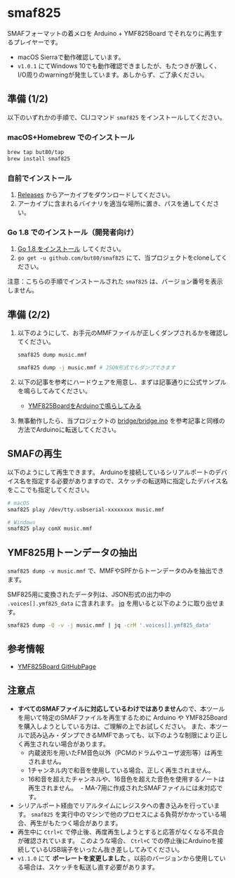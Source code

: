 # smaf825

SMAFフォーマットの着メロを Arduino + YMF825Board でそれなりに再生するプレイヤーです。

- macOS Sierraで動作確認しています。
- `v1.0.1` にてWindows 10でも動作確認できましたが、もたつきが激しく、I/O周りのwarningが発生しています。あしからず、ご了承ください。

## 準備 (1/2)

以下のいずれかの手順で、CLIコマンド `smaf825` をインストールしてください。

### macOS+Homebrew でのインストール

```bash
brew tap but80/tap
brew install smaf825
```

### 自前でインストール

1. [Releases](https://github.com/but80/smaf825/releases) からアーカイブをダウンロードしてください。
2. アーカイブに含まれるバイナリを適当な場所に置き、パスを通してください。

### Go 1.8 でのインストール（開発者向け）

1. [Go 1.8 をインストール](https://golang.org/dl/) してください。
2. `go get -u github.com/but80/smaf825` にて、当プロジェクトをcloneしてください。

注意：こちらの手順でインストールされた `smaf825` は、バージョン番号を表示しません。

## 準備 (2/2)

1. 以下のようにして、お手元のMMFファイルが正しくダンプされるかを確認してください。
   
   ```bash
   smaf825 dump music.mmf
   
   smaf825 dump -j music.mmf # JSON形式でもダンプできます
   ```
2. 以下の記事を参考にハードウェアを用意し、まずは記事通りに公式サンプルを鳴らしてみてください。
   - [YMF825BoardをArduinoで鳴らしてみる](https://fabble.cc/yamahafsm/ymf825boardarduino)
3. 無事動作したら、当プロジェクトの [bridge/bridge.ino](bridge/bridge.ino) を参考記事と同様の方法でArduinoに転送してください。

## SMAFの再生

以下のようにして再生できます。
Arduinoを接続しているシリアルポートのデバイス名を指定する必要がありますので、スケッチの転送時に指定したデバイス名をここでも指定してください。

```bash
# macOS
smaf825 play /dev/tty.usbserial-xxxxxxxx music.mmf

# Windows
smaf825 play comX music.mmf
```

## YMF825用トーンデータの抽出

`smaf825 dump -v music.mmf` で、MMFやSPFからトーンデータのみを抽出できます。

SMF825用に変換されたデータ列は、JSON形式の出力中の `.voices[].ymf825_data` に含まれます。
[jq](https://stedolan.github.io/jq/) を用いると以下のように取り出せます。

```bash
smaf825 dump -Q -v -j music.mmf | jq -crM '.voices[].ymf825_data'
```

## 参考情報

- [YMF825Board GitHubPage](https://yamaha-webmusic.github.io/ymf825board/intro/)

## 注意点

- **すべてのSMAFファイルに対応しているわけではありません**ので、本ツールを用いて特定のSMAFファイルを再生するために
  Arduino や YMF825Board を購入しようとしている方は、ご理解の上でお試しください。
  また、本ツールで読み込み・ダンプできるMMFであっても、以下のような制限により正しく再生されない場合があります。
  - 内蔵波形を用いたFM音色以外（PCMのドラムやユーザ波形等）は再生されません。
  - 1チャンネル内で和音を使用している場合、正しく再生されません。
  - 16和音を超えたチャンネルや、16音色を超えた音色を使用するノートは再生されません。
  - MA-7用に作成されたSMAFファイルには未対応です。
- シリアルポート経由でリアルタイムにレジスタへの書き込みを行っています。
  `smaf825` を実行中のマシンで他のプロセスによる負荷がかかっている場合、再生がもたつく場合があります。
- 再生中に `Ctrl+C` で停止後、再度再生しようとすると応答がなくなる不具合が確認されています。
  このような場合、 `Ctrl+C` での停止後にArduinoを接続しているUSB端子をいったん抜き差ししてみてください。
- `v1.1.0` にて **ボーレートを変更しました** 。以前のバージョンから使用している場合は、スケッチを転送し直す必要があります。
